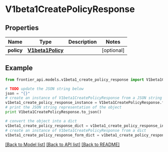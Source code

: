 # V1beta1CreatePolicyResponse


## Properties
Name | Type | Description | Notes
------------ | ------------- | ------------- | -------------
**policy** | [**V1beta1Policy**](V1beta1Policy.md) |  | [optional] 

## Example

```python
from frontier_api.models.v1beta1_create_policy_response import V1beta1CreatePolicyResponse

# TODO update the JSON string below
json = "{}"
# create an instance of V1beta1CreatePolicyResponse from a JSON string
v1beta1_create_policy_response_instance = V1beta1CreatePolicyResponse.from_json(json)
# print the JSON string representation of the object
print V1beta1CreatePolicyResponse.to_json()

# convert the object into a dict
v1beta1_create_policy_response_dict = v1beta1_create_policy_response_instance.to_dict()
# create an instance of V1beta1CreatePolicyResponse from a dict
v1beta1_create_policy_response_form_dict = v1beta1_create_policy_response.from_dict(v1beta1_create_policy_response_dict)
```
[[Back to Model list]](../README.md#documentation-for-models) [[Back to API list]](../README.md#documentation-for-api-endpoints) [[Back to README]](../README.md)


